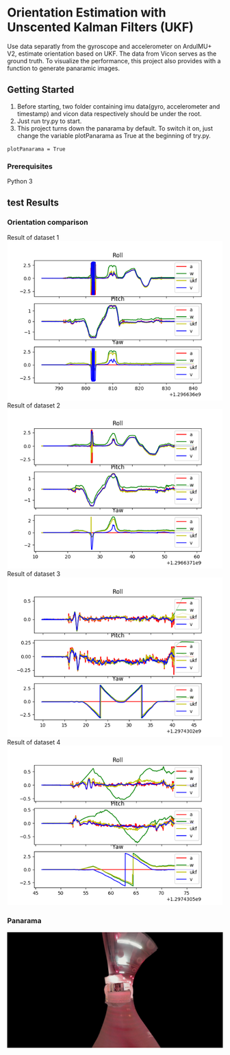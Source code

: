# Orientation Estimation with Unscented Kalman Filters (UKF)

Use data separatly from the gyroscope and accelerometer on ArduIMU+ V2, estimate orientation based on UKF. The data from Vicon serves as the ground truth. To visualize the performance, this project also provides with a function to generate panaramic images.

## Getting Started
1. Before starting, two folder containing imu data(gyro, accelerometer and timestamp) and vicon data respectively should be under the root.
2. Just run try.py to start.
3. This project turns down the panarama by default. To switch it on, just change the variable plotPanarama as True at the beginning of try.py.
```
plotPanarama = True

```

### Prerequisites

Python 3

## test Results

### Orientation comparison
Result of dataset 1
![alt text](https://github.com/Ougui9/UKF_OrientaionEstimate/blob/master/res/weightedUKF1.png)
Result of dataset 2
![alt text](https://github.com/Ougui9/UKF_OrientaionEstimate/blob/master/res/weightedUKF2.png)
Result of dataset 3
![alt text](https://github.com/Ougui9/UKF_OrientaionEstimate/blob/master/res/weightedUKF8.png)
Result of dataset 4
![alt text](https://github.com/Ougui9/UKF_OrientaionEstimate/blob/master/res/weightedUKF9.png)
### Panarama
![alt text](https://github.com/Ougui9/UKF_OrientaionEstimate/blob/master/res/panDs1.jpg)

